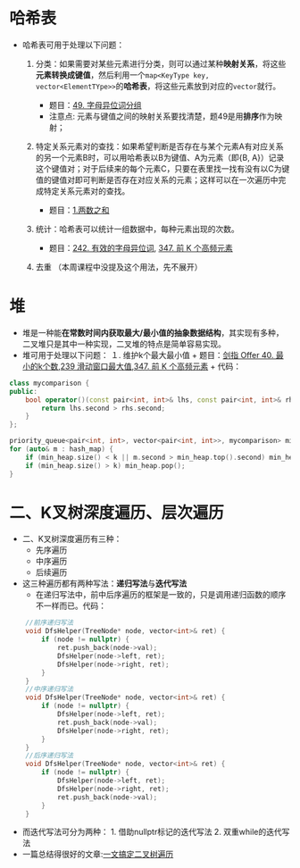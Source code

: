 # 哈希表
+ 哈希表可用于处理以下问题：
	1. 分类：如果需要对某些元素进行分类，则可以通过某种**映射关系**，将这些**元素转换成键值**，然后利用一个`map<KeyType key, vector<ElementTYpe>>`的**哈希表**，将这些元素放到对应的`vector`就行。
		+ 题目：[49. 字母异位词分组](https://leetcode-cn.com/problems/group-anagrams/)
		+ 注意点: 元素与键值之间的映射关系要找清楚，题49是用**排序**作为映射；
		
	2. 特定关系元素对的查找：如果希望判断是否存在与某个元素A有对应关系的另一个元素B时，可以用哈希表以B为键值、A为元素（即{B, A}）记录这个键值对；对于后续来的每个元素C，只要在表里找一找有没有以C为键值的键值对即可判断是否存在对应关系的元素；这样可以在一次遍历中完成特定关系元素对的查找。
		+ 题目：[1.两数之和](https://leetcode-cn.com/problems/two-sum/)
	
	3. 统计：哈希表可以统计一组数据中，每种元素出现的次数。
		+ 题目：[242. 有效的字母异位词](https://leetcode-cn.com/problems/valid-anagram/), [347. 前 K 个高频元素](https://leetcode-cn.com/problems/top-k-frequent-elements/)
	
	4. 去重 （本周课程中没提及这个用法，先不展开）

# 堆
+ 堆是一种能**在常数时间内获取最大/最小值的抽象数据结构**，其实现有多种，二叉堆只是其中一种实现，二叉堆的特点是简单容易实现。
+ 堆可用于处理以下问题：
	１. 维护k个最大最小值 
		+ 题目：[剑指 Offer 40. 最小的k个数](https://leetcode-cn.com/problems/zui-xiao-de-kge-shu-lcof/),[239	滑动窗口最大值](https://leetcode-cn.com/problems/sliding-window-maximum),[347. 前 K 个高频元素](https://leetcode-cn.com/problems/top-k-frequent-elements)
		+ 代码：
~~~c++
class mycomparison {
public:
    bool operator()(const pair<int, int>& lhs, const pair<int, int>& rhs) {
        return lhs.second > rhs.second;
    }
};

priority_queue<pair<int, int>, vector<pair<int, int>>, mycomparison> min_heap;
for (auto& m : hash_map) {
    if (min_heap.size() < k || m.second > min_heap.top().second) min_heap.push(m);
    if (min_heap.size() > k) min_heap.pop();
}
~~~

# 二、K叉树深度遍历、层次遍历
+ 二、K叉树深度遍历有三种：
	+ 先序遍历
	+ 中序遍历
	+ 后续遍历
+ 这三种遍历都有两种写法：**递归写法**与**迭代写法**
	+ 在递归写法中，前中后序遍历的框架是一致的，只是调用递归函数的顺序不一样而已。代码：
~~~c++
    //前序递归写法
    void DfsHelper(TreeNode* node, vector<int>& ret) {
        if (node != nullptr) {
        	ret.push_back(node->val);
            DfsHelper(node->left, ret);
            DfsHelper(node->right, ret);
        }
    }
    //中序递归写法
    void DfsHelper(TreeNode* node, vector<int>& ret) {
        if (node != nullptr) {
            DfsHelper(node->left, ret);
            ret.push_back(node->val);
            DfsHelper(node->right, ret);
        }
    }
    //后序递归写法
    void DfsHelper(TreeNode* node, vector<int>& ret) {
        if (node != nullptr) {
            DfsHelper(node->left, ret);
            DfsHelper(node->right, ret);
            ret.push_back(node->val);
        }
    }
~~~
+ 而迭代写法可分为两种：
		1. 借助nullptr标记的迭代写法
		2. 双重while的迭代写法
+ 一篇总结得很好的文章:[一文搞定二叉树遍历](https://leetcode-cn.com/problems/binary-tree-postorder-traversal/solution/bang-ni-dui-er-cha-shu-bu-zai-mi-mang-che-di-chi-2/)
